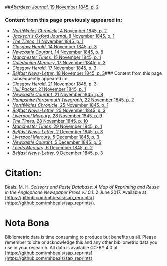 ##[*Aberdeen Journal*, 19 November 1845, p. 2](https://mhbeals.github.io/sap_html/Aberdeen-Journal/Aberdeen-Journal-19-November-1845-p-2)

### Content from this page previously appeared in:
+ [*NorthWales Chronicle*, 4 November 1845, p. 2](https://mhbeals.github.io/sap_html/NorthWales-Chronicle/NorthWales-Chronicle-4-November-1845-p-2)
+ [*Jackson's Oxford Journal*, 8 November 1845, p. 1](https://mhbeals.github.io/sap_html/Jackson's-Oxford-Journal/Jackson's-Oxford-Journal-8-November-1845-p-1)
+ [*The Times*, 11 November 1845, p. 1](https://mhbeals.github.io/sap_html/The-Times/The-Times-11-November-1845-p-1)
+ [*Glasgow Herald*, 14 November 1845, p. 3](https://mhbeals.github.io/sap_html/Glasgow-Herald/Glasgow-Herald-14-November-1845-p-3)
+ [*Newcastle Courant*, 14 November 1845, p. 8](https://mhbeals.github.io/sap_html/Newcastle-Courant/Newcastle-Courant-14-November-1845-p-8)
+ [*Manchester Times*, 15 November 1845, p. 1](https://mhbeals.github.io/sap_html/Manchester-Times/Manchester-Times-15-November-1845-p-1)
+ [*Caledonian Mercury*, 17 November 1845, p. 3](https://mhbeals.github.io/sap_html/Caledonian-Mercury/Caledonian-Mercury-17-November-1845-p-3)
+ [*Glasgow Herald*, 17 November 1845, p. 3](https://mhbeals.github.io/sap_html/Glasgow-Herald/Glasgow-Herald-17-November-1845-p-3)
+ [*Belfast News-Letter*, 18 November 1845, p. 3](https://mhbeals.github.io/sap_html/Belfast-News-Letter/Belfast-News-Letter-18-November-1845-p-3)### Content from this page subsequently appeared in:
+ [*Glasgow Herald*, 21 November 1845, p. 3](https://mhbeals.github.io/sap_html/Glasgow-Herald/Glasgow-Herald-21-November-1845-p-3)
+ [*Hull Packet*, 21 November 1845, p. 1](https://mhbeals.github.io/sap_html/Hull-Packet/Hull-Packet-21-November-1845-p-1)
+ [*Newcastle Courant*, 21 November 1845, p. 8](https://mhbeals.github.io/sap_html/Newcastle-Courant/Newcastle-Courant-21-November-1845-p-8)
+ [*Hampshire Portsmouth Telegraph*, 22 November 1845, p. 2](https://mhbeals.github.io/sap_html/Hampshire-Portsmouth-Telegraph/Hampshire-Portsmouth-Telegraph-22-November-1845-p-2)
+ [*NorthWales Chronicle*, 25 November 1845, p. 1](https://mhbeals.github.io/sap_html/NorthWales-Chronicle/NorthWales-Chronicle-25-November-1845-p-1)
+ [*Belfast News-Letter*, 25 November 1845, p. 3](https://mhbeals.github.io/sap_html/Belfast-News-Letter/Belfast-News-Letter-25-November-1845-p-3)
+ [*Liverpool Mercury*, 28 November 1845, p. 9](https://mhbeals.github.io/sap_html/Liverpool-Mercury/Liverpool-Mercury-28-November-1845-p-9)
+ [*The Times*, 28 November 1845, p. 10](https://mhbeals.github.io/sap_html/The-Times/The-Times-28-November-1845-p-10)
+ [*Manchester Times*, 29 November 1845, p. 1](https://mhbeals.github.io/sap_html/Manchester-Times/Manchester-Times-29-November-1845-p-1)
+ [*Belfast News-Letter*, 2 December 1845, p. 3](https://mhbeals.github.io/sap_html/Belfast-News-Letter/Belfast-News-Letter-2-December-1845-p-3)
+ [*Liverpool Mercury*, 5 December 1845, p. 3](https://mhbeals.github.io/sap_html/Liverpool-Mercury/Liverpool-Mercury-5-December-1845-p-3)
+ [*Newcastle Courant*, 5 December 1845, p. 5](https://mhbeals.github.io/sap_html/Newcastle-Courant/Newcastle-Courant-5-December-1845-p-5)
+ [*Leeds Mercury*, 6 December 1845, p. 2](https://mhbeals.github.io/sap_html/Leeds-Mercury/Leeds-Mercury-6-December-1845-p-2)
+ [*Belfast News-Letter*, 9 December 1845, p. 3](https://mhbeals.github.io/sap_html/Belfast-News-Letter/Belfast-News-Letter-9-December-1845-p-3)
                    
# Citation: 

Beals. M. H. *Scissors and Paste Database: A Map of Reprinting and Reuse in the Anglophone Newspaper Press v.1.0.1.* 2 June 2017. Available at [https://github.com/mhbeals/sap_reprints/](https://github.com/mhbeals/sap_reprints/). 
                    
# Nota Bona

Bibliometric data is time consuming to produce but benefits us all. Please remember to cite or acknowledge this and any other bibliometric data you use in your research. All data is available CC-BY 4.0 at [https://github.com/mhbeals/sap_reprints](https://github.com/mhbeals/sap_reprints)